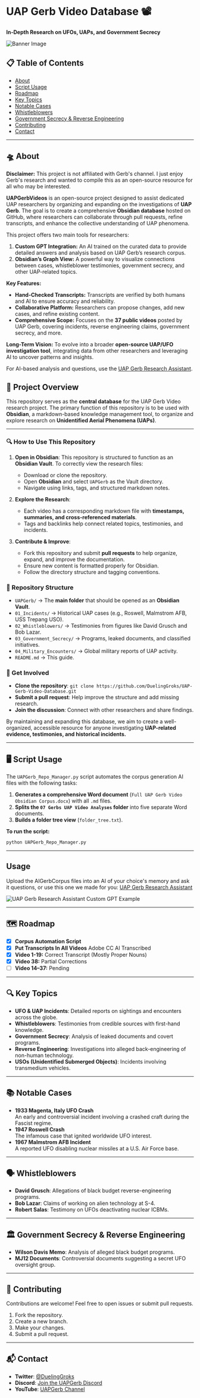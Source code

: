# UAP Gerb Video Database 📽️  
**In-Depth Research on UFOs, UAPs, and Government Secrecy**

![Banner Image](images/UAPGerb-Video-Database-800x457.jpg)

## 📋 Table of Contents
- [About](#about)
- [Script Usage](#script-usage)
- [Roadmap](#roadmap)
- [Key Topics](#key-topics)
- [Notable Cases](#notable-cases)
- [Whistleblowers](#whistleblowers)
- [Government Secrecy & Reverse Engineering](#government-secrecy--reverse-engineering)
- [Contributing](#contributing)
- [Contact](#contact)

---

## 🛸 About
**Disclaimer:** This project is not affiliated with Gerb's channel. I just enjoy Gerb's research and wanted to compile this as an open-source resource for all who may be interested.

**UAPGerbVideos** is an open-source project designed to assist dedicated UAP researchers by organizing and expanding on the investigations of **UAP Gerb**. The goal is to create a comprehensive **Obsidian database** hosted on GitHub, where researchers can collaborate through pull requests, refine transcripts, and enhance the collective understanding of UAP phenomena.

This project offers two main tools for researchers:
1. **Custom GPT Integration:** An AI trained on the curated data to provide detailed answers and analysis based on UAP Gerb’s research corpus.  
2. **Obsidian’s Graph View:** A powerful way to visualize connections between cases, whistleblower testimonies, government secrecy, and other UAP-related topics.

**Key Features:**
- **Hand-Checked Transcripts:** Transcripts are verified by both humans and AI to ensure accuracy and reliability.  
- **Collaborative Platform:** Researchers can propose changes, add new cases, and refine existing content.  
- **Comprehensive Scope:** Focuses on the **37 public videos** posted by UAP Gerb, covering incidents, reverse engineering claims, government secrecy, and more.

**Long-Term Vision:**
To evolve into a broader **open-source UAP/UFO investigation tool**, integrating data from other researchers and leveraging AI to uncover patterns and insights.  

For AI-based analysis and questions, use the [UAP Gerb Research Assistant](https://chatgpt.com/g/g-67baa97585e08191bb015cca779fd47a-uap-gerb-research-assistant).  

## 📌 Project Overview
This repository serves as the **central database** for the UAP Gerb Video research project. The primary function of this repository is to be used with **Obsidian**, a markdown-based knowledge management tool, to organize and explore research on **Unidentified Aerial Phenomena (UAPs)**.

---

### 🔍 How to Use This Repository
1. **Open in Obsidian**: This repository is structured to function as an **Obsidian Vault**. To correctly view the research files:
   - Download or clone the repository.
   - Open **Obsidian** and select `UAPGerb` as the Vault directory.
   - Navigate using links, tags, and structured markdown notes.

2. **Explore the Research**:
   - Each video has a corresponding markdown file with **timestamps, summaries, and cross-referenced materials**.
   - Tags and backlinks help connect related topics, testimonies, and incidents.
   
3. **Contribute & Improve**:
   - Fork this repository and submit **pull requests** to help organize, expand, and improve the documentation.
   - Ensure new content is formatted properly for Obsidian.
   - Follow the directory structure and tagging conventions.

### 📂 Repository Structure
- `UAPGerb/` → The **main folder** that should be opened as an **Obsidian Vault**.
- `01_Incidents/` → Historical UAP cases (e.g., Roswell, Malmstrom AFB, USS Trepang USO).
- `02_Whistleblowers/` → Testimonies from figures like David Grusch and Bob Lazar.
- `03_Government_Secrecy/` → Programs, leaked documents, and classified initiatives.
- `04_Military_Encounters/` → Global military reports of UAP activity.
- `README.md` → This guide.

### 🚀 Get Involved
- **Clone the repository**: `git clone https://github.com/DuelingGroks/UAP-Gerb-Video-Database.git`
- **Submit a pull request**: Help improve the structure and add missing research.
- **Join the discussion**: Connect with other researchers and share findings.

By maintaining and expanding this database, we aim to create a well-organized, accessible resource for anyone investigating **UAP-related evidence, testimonies, and historical incidents.**

---
## 🖥️ Script Usage
The `UAPGerb_Repo_Manager.py` script automates the corpus generation AI files with the following tasks:
1. **Generates a comprehensive Word document** (`Full UAP Gerb Video Obsidian Corpus.docx`) with all `.md` files.
2. **Splits the `07 Gerbs UAP Video Analyses` folder** into five separate Word documents.
3. **Builds a folder tree view** (`folder_tree.txt`).

**To run the script:**

```bash
python UAPGerb_Repo_Manager.py
```
---
## Usage

Upload the AIGerbCorpus files into an AI of your choice's memory and ask it questions, or use this one we made for you: [UAP Gerb Research Assistant](https://chatgpt.com/g/g-67baa97585e08191bb015cca779fd47a-uap-gerb-research-assistant)

![UAP Gerb Research Assistant Custom GPT Example](images/ChatGPT-UAP-Gerb-Research-Assistant.png)

---

## 🗺️ Roadmap
- [x] **Corpus Automation Script**
- [x] **Put Transcripts In All Videos** Adobe CC AI Transcribed
- [x] **Video 1-19:** Correct Transcript (Mostly Proper Nouns)
- [x] **Video 38:** Partial Corrections
- [ ] **Video 14–37:** Pending

---

## 🔍 Key Topics
- **UFO & UAP Incidents**: Detailed reports on sightings and encounters across the globe.
- **Whistleblowers**: Testimonies from credible sources with first-hand knowledge.
- **Government Secrecy**: Analysis of leaked documents and covert programs.
- **Reverse Engineering**: Investigations into alleged back-engineering of non-human technology.
- **USOs (Unidentified Submerged Objects)**: Incidents involving transmedium vehicles.

---

## 📚 Notable Cases
- **1933 Magenta, Italy UFO Crash**  
  An early and controversial incident involving a crashed craft during the Fascist regime.  
- **1947 Roswell Crash**  
  The infamous case that ignited worldwide UFO interest.  
- **1967 Malmstrom AFB Incident**  
  A reported UFO disabling nuclear missiles at a U.S. Air Force base.

---

## 🗣️ Whistleblowers
- **David Grusch**: Allegations of black budget reverse-engineering programs.  
- **Bob Lazar**: Claims of working on alien technology at S-4.  
- **Robert Salas**: Testimony on UFOs deactivating nuclear ICBMs.  

---

## 🏛 Government Secrecy & Reverse Engineering
- **Wilson Davis Memo**: Analysis of alleged black budget programs.  
- **MJ12 Documents**: Controversial documents suggesting a secret UFO oversight group.  

---

## 🤝 Contributing
Contributions are welcome! Feel free to open issues or submit pull requests.

1. Fork the repository.  
2. Create a new branch.  
3. Make your changes.  
4. Submit a pull request.  

---

## 📬 Contact
- **Twitter**: [@DuelingGroks](https://twitter.com/DuelingGroks)
- **Discord**: [Join the UAPGerb Discord](https://discord.gg/6QtS4VQFtU)  
- **YouTube**: [UAPGerb Channel](https://www.youtube.com/channel/UCnleKTPNvL2kzBS9F2ryzpA)  
